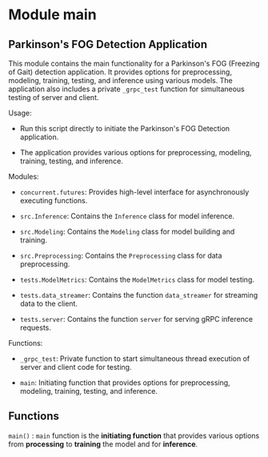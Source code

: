 Module main
===========
Parkinson's FOG Detection Application
--------------------------------------

This module contains the main functionality for a Parkinson's FOG (Freezing of Gait) detection application.
It provides options for preprocessing, modeling, training, testing, and inference using various models.
The application also includes a private `_grpc_test` function for simultaneous testing of server and client.

Usage:

- Run this script directly to initiate the Parkinson's FOG Detection application.

- The application provides various options for preprocessing, modeling, training, testing, and inference.

Modules:

- `concurrent.futures`: Provides high-level interface for asynchronously executing functions.

- `src.Inference`: Contains the `Inference` class for model inference.

- `src.Modeling`: Contains the `Modeling` class for model building and training.

- `src.Preprocessing`: Contains the `Preprocessing` class for data preprocessing.

- `tests.ModelMetrics`: Contains the `ModelMetrics` class for model testing.

- `tests.data_streamer`: Contains the function `data_streamer` for streaming data to the client.

- `tests.server`: Contains the function `server` for serving gRPC inference requests.

Functions:

- `_grpc_test`: Private function to start simultaneous thread execution of server and client code for testing.

- `main`: Initiating function that provides options for preprocessing, modeling, training, testing, and inference.

Functions
---------

    
`main()`
:   `main` function is the **initiating function** that provides various options from **processing** to **training**
    the model and for **inference**.